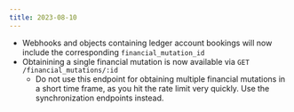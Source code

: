 ```yaml
---
title: 2023-08-10
---
```


* Webhooks and objects containing ledger account bookings will now include the corresponding `financial_mutation_id`
* Obtainining a single financial mutation is now available via `GET /financial_mutations/:id`
  * Do not use this endpoint for obtaining multiple financial mutations in a short time frame, as you hit the rate limit very quickly. Use the synchronization endpoints instead.
